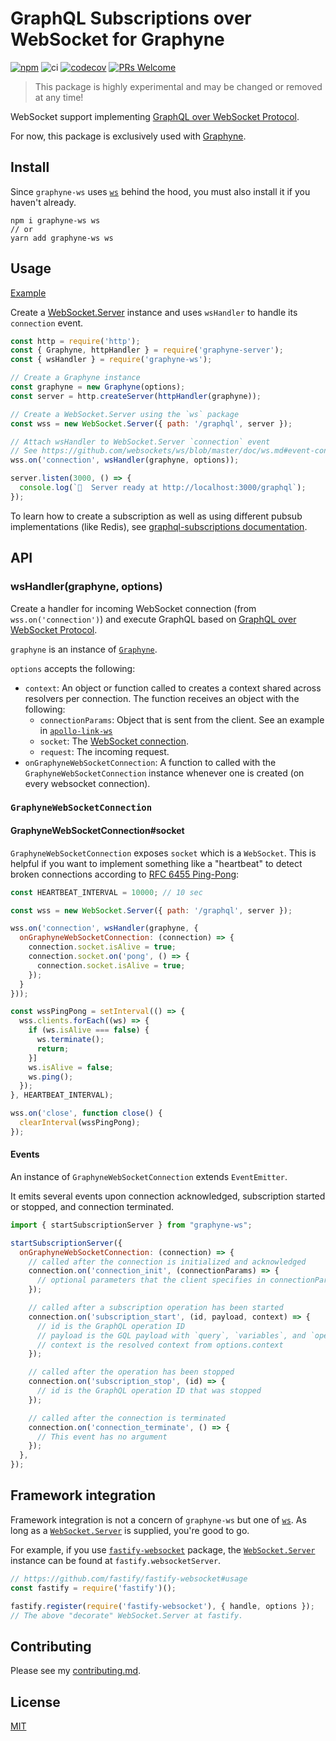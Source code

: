 # GraphQL Subscriptions over WebSocket for Graphyne

[![npm](https://badgen.net/npm/v/graphyne-ws)](https://www.npmjs.com/package/graphyne-ws)
![ci](https://github.com/hoangvvo/graphyne/workflows/Test%20and%20coverage/badge.svg)
[![codecov](https://codecov.io/gh/hoangvvo/graphyne/branch/master/graph/badge.svg)](https://codecov.io/gh/hoangvvo/graphyne)
[![PRs Welcome](https://badgen.net/badge/PRs/welcome/ff5252)](/CONTRIBUTING.md)

> This package is highly experimental and may be changed or removed at any time!

WebSocket support implementing [GraphQL over WebSocket Protocol](https://github.com/apollographql/subscriptions-transport-ws/blob/master/PROTOCOL.md).

For now, this package is exclusively used with [Graphyne](https://github.com/hoangvvo/graphyne).

## Install

Since `graphyne-ws` uses [`ws`](https://github.com/websockets/ws) behind the hood, you must also install it if you haven't already.

```shell
npm i graphyne-ws ws
// or
yarn add graphyne-ws ws
```

## Usage

[Example](/examples/with-graphql-subscriptions)

Create a [WebSocket.Server](https://github.com/websockets/ws/blob/master/doc/ws.md#class-websocketserver) instance and uses `wsHandler` to handle its `connection` event.

```javascript
const http = require('http');
const { Graphyne, httpHandler } = require('graphyne-server');
const { wsHandler } = require('graphyne-ws');

// Create a Graphyne instance
const graphyne = new Graphyne(options);
const server = http.createServer(httpHandler(graphyne));

// Create a WebSocket.Server using the `ws` package
const wss = new WebSocket.Server({ path: '/graphql', server });

// Attach wsHandler to WebSocket.Server `connection` event
// See https://github.com/websockets/ws/blob/master/doc/ws.md#event-connection
wss.on('connection', wsHandler(graphyne, options));

server.listen(3000, () => {
  console.log(`🚀  Server ready at http://localhost:3000/graphql`);
});
```

To learn how to create a subscription as well as using different pubsub implementations (like Redis), see [graphql-subscriptions documentation](https://github.com/apollographql/graphql-subscriptions#getting-started-with-your-first-subscription).

## API

### wsHandler(graphyne, options)

Create a handler for incoming WebSocket connection (from `wss.on('connection')`) and execute GraphQL based on [GraphQL over WebSocket Protocol](https://github.com/apollographql/subscriptions-transport-ws/blob/master/PROTOCOL.md).

`graphyne` is an instance of [`Graphyne`](/packages/graphyne-server#new-graphyneoptions).

`options` accepts the following:

- `context`: An object or function called to creates a context shared across resolvers per connection. The function receives an object with the following:
  - `connectionParams`: Object that is sent from the client. See an example in [`apollo-link-ws`](https://www.apollographql.com/docs/react/data/subscriptions/#authentication-over-websocket)
  - `socket`: The [WebSocket connection](https://github.com/websockets/ws/blob/HEAD/doc/ws.md#event-connection).
  - `request`: The incoming request.
- `onGraphyneWebSocketConnection`: A function to called with the `GraphyneWebSocketConnection` instance whenever one is created (on every websocket connection).

### `GraphyneWebSocketConnection`

#### GraphyneWebSocketConnection#socket

`GraphyneWebSocketConnection` exposes `socket` which is a `WebSocket`. This is helpful if you want to implement something like a "heartbeat" to detect broken connections according to [RFC 6455 Ping-Pong](https://tools.ietf.org/html/rfc6455#section-5.5):

```javascript
const HEARTBEAT_INTERVAL = 10000; // 10 sec

const wss = new WebSocket.Server({ path: '/graphql', server });

wss.on('connection', wsHandler(graphyne, {
  onGraphyneWebSocketConnection: (connection) => {
    connection.socket.isAlive = true;
    connection.socket.on('pong', () => {
      connection.socket.isAlive = true;
    });
  }
}));

const wssPingPong = setInterval(() => {
  wss.clients.forEach((ws) => {
    if (ws.isAlive === false) {
      ws.terminate();
      return;
    }]
    ws.isAlive = false;
    ws.ping();
  });
}, HEARTBEAT_INTERVAL);

wss.on('close', function close() {
  clearInterval(wssPingPong);
});
```

#### Events

An instance of `GraphyneWebSocketConnection` extends `EventEmitter`.

It emits several events upon connection acknowledged, subscription started or stopped, and connection terminated.

```javascript
import { startSubscriptionServer } from "graphyne-ws";

startSubscriptionServer({
  onGraphyneWebSocketConnection: (connection) => {
    // called after the connection is initialized and acknowledged
    connection.on('connection_init', (connectionParams) => {
      // optional parameters that the client specifies in connectionParams
    });

    // called after a subscription operation has been started
    connection.on('subscription_start', (id, payload, context) => {
      // id is the GraphQL operation ID
      // payload is the GQL payload with `query`, `variables`, and `operationName`.
      // context is the resolved context from options.context
    });

    // called after the operation has been stopped
    connection.on('subscription_stop', (id) => {
      // id is the GraphQL operation ID that was stopped
    });

    // called after the connection is terminated
    connection.on('connection_terminate', () => {
      // This event has no argument
    });
  },
});
```

## Framework integration

Framework integration is not a concern of `graphyne-ws` but one of [`ws`](https://github.com/websockets/ws). As long as a [`WebSocket.Server`](https://github.com/websockets/ws/blob/master/doc/ws.md#class-websocketserver) is supplied, you're good to go.

For example, if you use [`fastify-websocket`](https://github.com/fastify/fastify-websocket) package, the [`WebSocket.Server`](https://github.com/websockets/ws/blob/master/doc/ws.md#class-websocketserver) instance can be found at `fastify.websocketServer`.

```javascript
// https://github.com/fastify/fastify-websocket#usage
const fastify = require('fastify')();

fastify.register(require('fastify-websocket'), { handle, options });
// The above "decorate" WebSocket.Server at fastify.
```

## Contributing

Please see my [contributing.md](/CONTRIBUTING.md).

## License

[MIT](/LICENSE)
